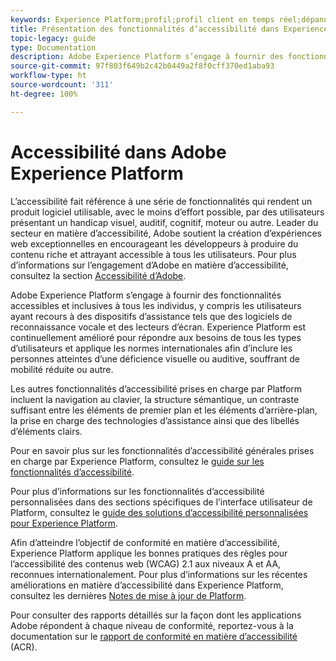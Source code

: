 ```yaml
---
keywords: Experience Platform;profil;profil client en temps réel;dépannage;API;profil unifié;Profil unifié;unifié;Profil;rtcp;graphiques XDM
title: Présentation des fonctionnalités d’accessibilité dans Experience Platform
topic-legacy: guide
type: Documentation
description: Adobe Experience Platform s’engage à fournir des fonctionnalités accessibles et inclusives à tous les individus.
source-git-commit: 97f803f649b2c42b0449a2f8f0cff370ed1aba93
workflow-type: ht
source-wordcount: '311'
ht-degree: 100%

---
```



# Accessibilité dans Adobe Experience Platform

L’accessibilité fait référence à une série de fonctionnalités qui rendent un produit logiciel utilisable, avec le moins d’effort possible, par des utilisateurs présentant un handicap visuel, auditif, cognitif, moteur ou autre. Leader du secteur en matière d’accessibilité, Adobe soutient la création d’expériences web exceptionnelles en encourageant les développeurs à produire du contenu riche et attrayant accessible à tous les utilisateurs. Pour plus d’informations sur l’engagement d’Adobe en matière d’accessibilité, consultez la section [Accessibilité d’Adobe](https://www.adobe.com/accessibility.html).

Adobe Experience Platform s’engage à fournir des fonctionnalités accessibles et inclusives à tous les individus, y compris les utilisateurs ayant recours à des dispositifs d’assistance tels que des logiciels de reconnaissance vocale et des lecteurs d’écran. Experience Platform est continuellement amélioré pour répondre aux besoins de tous les types d’utilisateurs et applique les normes internationales afin d’inclure les personnes atteintes d’une déficience visuelle ou auditive, souffrant de mobilité réduite ou autre.

Les autres fonctionnalités d’accessibilité prises en charge par Platform incluent la navigation au clavier, la structure sémantique, un contraste suffisant entre les éléments de premier plan et les éléments d’arrière-plan, la prise en charge des technologies d’assistance ainsi que des libellés d’éléments clairs.

Pour en savoir plus sur les fonctionnalités d’accessibilité générales prises en charge par Experience Platform, consultez le [guide sur les fonctionnalités d’accessibilité](features.md).

Pour plus d’informations sur les fonctionnalités d’accessibilité personnalisées dans des sections spécifiques de l’interface utilisateur de Platform, consultez le [guide des solutions d’accessibilité personnalisées pour Experience Platform](custom.md).

Afin d’atteindre l’objectif de conformité en matière d’accessibilité, Experience Platform applique les bonnes pratiques des règles pour l’accessibilité des contenus web (WCAG) 2.1 aux niveaux A et AA, reconnues internationalement. Pour plus d’informations sur les récentes améliorations en matière d’accessibilité dans Experience Platform, consultez les dernières [Notes de mise à jour de Platform](../release-notes/latest/latest.md).

Pour consulter des rapports détaillés sur la façon dont les applications Adobe répondent à chaque niveau de conformité, reportez-vous à la documentation sur le [rapport de conformité en matière d’accessibilité](https://www.adobe.com/accessibility/compliance.html) (ACR).